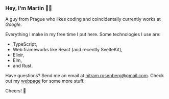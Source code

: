 ### Hey, I'm Martin 👋🏼

A guy from Prague who likes coding and coincidentally currently works at *Google*.

Everything I make in my free time I put here. Some technologies I use are:

- TypeScript,
- Web frameworks like React (and recently SvelteKit),
- Elixir,
- Elm,
- and Rust.

Have questions? Send me an email at nitram.rosenberg@gmail.com. Check out my [webpage](https://marrrt.in) for some more stuff.

Cheers! 🚀
